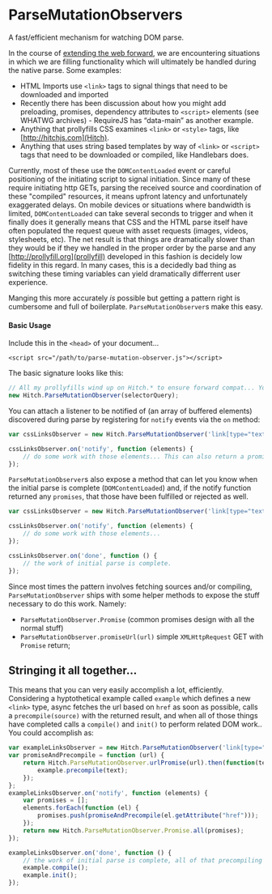ParseMutationObservers
======================

A fast/efficient mechanism for watching DOM parse.

In the course of [extending the web forward](http://extensiblewebmanifesto.org), we are encountering situations in which we are filling functionality which will ultimately be handled during the native parse.   Some examples:

* HTML Imports use `<link>` tags to signal things that need to be downloaded and imported
* Recently there has been discussion about how you might add preloading, promises, dependency attributes to `<script>` elements (see WHATWG archives) - RequireJS has “data-main” as another example.
* Anything that prollyfills CSS examines `<link>` or `<style>` tags, like [http://hitchjs.com](Hitch).
* Anything that uses string based templates by way of `<link>` or `<script>` tags that need to be downloaded or compiled, like Handlebars does.

Currently, most of these use the `DOMContentLoaded` event or careful positioning of the initiating script to signal initiation.  Since many of these require initiating http GETs, parsing the received source and coordination of these "compiled" resources, it means upfront latency and unfortunately exaggerated delays.  On mobile devices or situations where bandwidth is limited, `DOMContentLoaded` can take several seconds to trigger and when it finally does it generally means that CSS and the HTML parse itself have often populated the request queue with asset requests (images, videos, stylesheets, etc).  The net result is that things are dramatically slower than they would be if they we handled in the proper order by the parse and any [http://prollyfill.org](prollyfill) developed in this fashion is decidely low fidelity in this regard.  In many cases, this is a decidedly bad thing as switching these timing variables can yield dramatically differrent user experience.


Manging this more accurately *is* possible but getting a pattern right is cumbersome and full of boilerplate.  `ParseMutationObserver`s make this easy.

#### Basic Usage
Include this in the `<head>` of your document...
```
<script src="/path/to/parse-mutation-observer.js"></script>
```

The basic signature looks like this:
```javascript
// All my prollyfills wind up on Hitch.* to ensure forward compat... You can build unprefixed/unattached via grunt
new Hitch.ParseMutationObserver(selectorQuery);
```

You can attach a listener to be notified of (an array of buffered elements) discovered during parse by registering for `notify` events via the `on` method:
```javascript
var cssLinksObserver = new Hitch.ParseMutationObserver('link[type="text/css"]');

cssLinksObserver.on('notify', function (elements) {
	// do some work with those elements... This can also return a promise read below... 
});
```

`ParseMutationObserver`s also expose a method that can let you know when the initial parse is complete (`DOMContentLoaded`) and, if the notify function returned any `promises`, that those have been fulfilled or rejected as well. 

```javascript
var cssLinksObserver = new Hitch.ParseMutationObserver('link[type="text/css"]');

cssLinksObserver.on('notify', function (elements) {
	// do some work with those elements... 
});

cssLinksObserver.on('done', function () {
	// the work of initial parse is complete.
});
```

Since most times the pattern involves fetching sources and/or compiling, `ParseMutationObserver` ships with some helper methods to expose the stuff necessary 
to do this work.  Namely:

* `ParseMutationObserver.Promise` (common promises design with all the normal stuff) 
* `ParseMutationObserver.promiseUrl(url)` simple `XMLHttpRequest` GET with `Promise` return;

## Stringing it all together...
This means that you can very easily accomplish a lot, efficiently.  Considering a hyptothetical example called `example` which 
defines a new `<link>` type, async fetches the url based on `href` as soon as possible, calls a `precompile(source)` with the 
returned result, and when all of those things have completed calls a `compile()` and `init()` to perform related DOM work..
You could accomplish as:

```javascript
var exampleLinksObserver = new Hitch.ParseMutationObserver('link[type="text/example"]');
var promiseAndPrecompile = function (url) {
	return Hitch.ParseMutationObserver.urlPromise(url).then(function(text) {
		example.precompile(text);
	});
};
exampleLinksObserver.on('notify', function (elements) {
	var promises = [];
	elements.forEach(function (el) {
		promises.push(promiseAndPrecompile(el.getAttribute("href")));
	});
	return new Hitch.ParseMutationObserver.Promise.all(promises);
});

exampleLinksObserver.on('done', function () {
	// the work of initial parse is complete, all of that precompiling stuff is done - go!
	example.compile();
	example.init();
});
```
